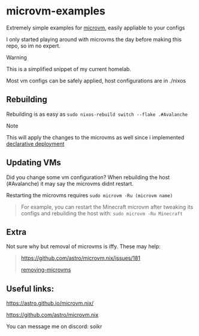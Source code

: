 # microvm-examples
Extremely simple examples for [microvm](https://github.com/astro/microvm.nix), easily appliable to your configs

I only started playing around with microvms the day before making this repo, so im no expert.

> [!WARNING]
> This is a simplified snippet of my current homelab.
> 
> Most vm configs can be safely applied, host configurations are in ./nixos

## Rebuilding
Rebuilding is as easy as `sudo nixos-rebuild switch --flake .#Avalanche`
> [!NOTE]
> This will apply the changes to the microvms as well since i implemented [declarative deployment](https://astro.github.io/microvm.nix/declarative.html#declarative-deployment)

## Updating VMs
Did you change some vm configuration? When rebuilding the host (#Avalanche) it may say the microvms didnt restart.

Restarting the microvms requires `sudo microvm -Ru (microvm name)`
>For example, you can restart the Minecraft microvm after tweaking its configs and rebuilding the host with:
`sudo microvm -Ru Minecraft`

## Extra
Not sure why but removal of microvms is iffy. These may help:

>https://github.com/astro/microvm.nix/issues/181
>
>[removing-microvms](https://astro.github.io/microvm.nix/microvm-command.html#removing-microvms)

## Useful links:
https://astro.github.io/microvm.nix/

https://github.com/astro/microvm.nix

You can message me on discord: soikr
